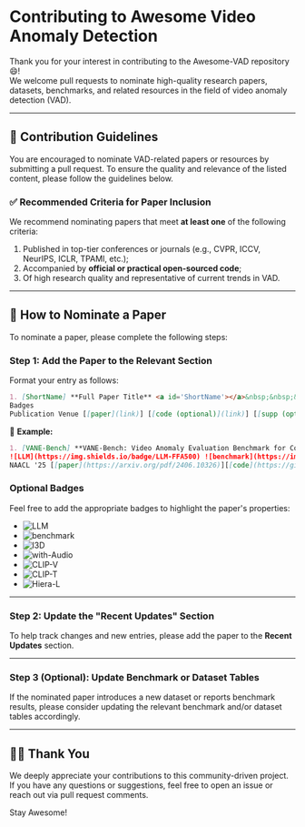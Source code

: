# Contributing to Awesome Video Anomaly Detection

Thank you for your interest in contributing to the Awesome-VAD repository 😄!  
We welcome pull requests to nominate high-quality research papers, datasets, benchmarks, and related resources in the field of video anomaly detection (VAD).

---

## 📌 Contribution Guidelines

You are encouraged to nominate VAD-related papers or resources by submitting a pull request. To ensure the quality and relevance of the listed content, please follow the guidelines below.

### ✅ Recommended Criteria for Paper Inclusion

We recommend nominating papers that meet **at least one** of the following criteria:

1. Published in top-tier conferences or journals (e.g., CVPR, ICCV, NeurIPS, ICLR, TPAMI, etc.);
2. Accompanied by **official or practical open-sourced code**; 
3. Of high research quality and representative of current trends in VAD.

---

## 📄 How to Nominate a Paper

To nominate a paper, please complete the following steps:

### Step 1: Add the Paper to the Relevant Section

Format your entry as follows:

```markdown
1. [ShortName] **Full Paper Title** <a id='ShortName'></a>&nbsp;&nbsp;&nbsp;![New](https://img.shields.io/badge/New⭐-417FFA)  
Badges  
Publication Venue [[paper](link)] [[code (optional)](link)] [[supp (optional)](link)] [[project (optional)](link)] [[annotation (optional)](link)] [[dataset (optional)](link)] [[OpenReview (optional)](link)]
```

📌 **Example:**

```markdown
1. [VANE-Bench] **VANE-Bench: Video Anomaly Evaluation Benchmark for Conversational LMMs** <a id='VANE-Bench'></a>&nbsp;&nbsp;&nbsp;![New](https://img.shields.io/badge/New⭐-417FFA)\
![LLM](https://img.shields.io/badge/LLM-FFA500) ![benchmark](https://img.shields.io/badge/benchmark-548389) \
NAACL '25 [[paper](https://arxiv.org/pdf/2406.10326)][[code](https://github.com/rohit901/VANE-Bench)][[dataset](https://huggingface.co/datasets/rohit901/VANE-Bench)][[project](https://hananshafi.github.io/vane-benchmark/)]
```

### Optional Badges

Feel free to add the appropriate badges to highlight the paper's properties:

- ![LLM](https://img.shields.io/badge/LLM-FFA500)
- ![benchmark](https://img.shields.io/badge/benchmark-548389)
- ![I3D](https://img.shields.io/badge/I3D-35BF5C)
- ![with-Audio](https://img.shields.io/badge/with--Audio-00B2FF)
- ![CLIP-V](https://img.shields.io/badge/CLIP--V-6d4aff)
- ![CLIP-T](https://img.shields.io/badge/CLIP--T-C3B9FA)
- ![Hiera-L](https://img.shields.io/badge/Hiera--L-25D366)

---

### Step 2: Update the "Recent Updates" Section

To help track changes and new entries, please add the paper to the **Recent Updates** section.

---

### Step 3 (Optional): Update Benchmark or Dataset Tables

If the nominated paper introduces a new dataset or reports benchmark results, please consider updating the relevant benchmark and/or dataset tables accordingly.

---

## 🙌🏻 Thank You

We deeply appreciate your contributions to this community-driven project.  
If you have any questions or suggestions, feel free to open an issue or reach out via pull request comments.

Stay Awesome!
